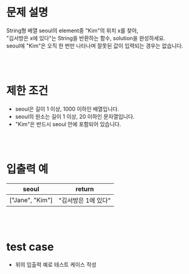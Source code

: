 # 문제 설명
String형 배열 seoul의 element중 "Kim"의 위치 x를 찾아,  
"김서방은 x에 있다"는 String을 반환하는 함수, solution을 완성하세요.  
seoul에 "Kim"은 오직 한 번만 나타나며 잘못된 값이 입력되는 경우는 없습니다.

<br><br>

# 제한 조건
- seoul은 길이 1 이상, 1000 이하인 배열입니다.
- seoul의 원소는 길이 1 이상, 20 이하인 문자열입니다.
- "Kim"은 반드시 seoul 안에 포함되어 있습니다.

<br><br>

# 입출력 예
|seoul|return|
|:-----:|:-----:|
| ["Jane", "Kim"] | "김서방은 1에 있다" |

<br><br>

# test case
- 위의 입출력 예로 테스트 케이스 작성